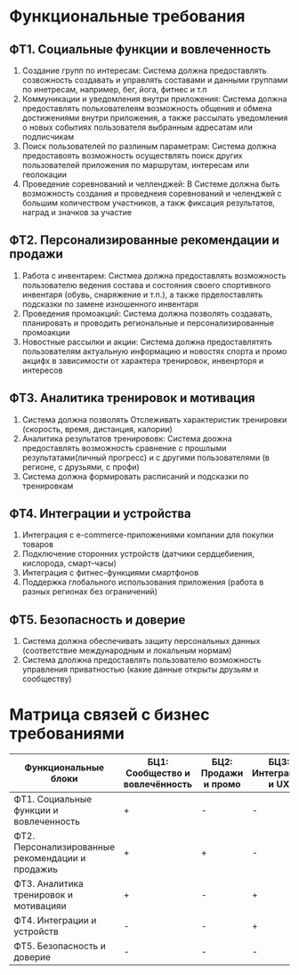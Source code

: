 # Функциональные требования

## ФТ1. Социальные функции и вовлеченность

1. Создание групп по интересам: Система должна предоставлять созвожность создавать и управлять составами и данными группами по инетресам, например, бег, йога, фитнес и т.п
2. Коммуникации и уведомления внутри приложения: Система должна предоставлять польхователеям возможность общения и обмена достижениями внутри приложения, а также рассылать уведомления о новых событиях пользователя выбранным адресатам или подписчикам
3. Поиск пользователей по разлиным параметрам: Система должна предоставоять возможность осуществлять поиск других пользователей приложения по маршрутам, интересам или геолокации
4. Проведение соревнований и челленджей: В Системе должна быть возможность создания и проведнеия соревнований и челенджей с большим количеством участников, а такж фиксация результатов, наград и значков за участие

## ФТ2. Персонализированные рекомендации и продажи

1. Работа с инвентарем: Систмеа должна предоставлять возможность пользователю ведения состава и состояния своего спортивного инвентаря (обувь, снаряжение и т.п.), а также  прделоставлять подсказки по замене изношенного инвентаря
2. Проведения промоакций: Система должна позволять создавать, планировать и проводить региональные и персонализированные промоакции
3. Новостные рассылки и акции: Система должна предоставлятять пользователям актуальную информацию и новостях спорта и промо акцифх в зависимости от характера тренировок, инвенрторя и интересов

## ФТ3. Аналитика тренировок и мотивация

1. Система должна позволять Отслеживать характеристик тренировки (скорость, время, дистанция, калории)
2. Аналитика результатов тренирововк: Система доожна предоставлять возможность сравнение с прошлыми результатами(личный прогресс) и с другими пользователями (в регионе, с друзьями, с профи)
3. Система должна формировать расписаний и подсказки по тренировкам

## ФТ4. Интеграции и устройства

1. Интеграция с e-commerce-приложениями компании для покупки товаров
2. Подключение сторонних устройств (датчики сердцебиения, кислорода, смарт-часы)
3. Интеграция с фитнес-функциями смартфонов
4. Поддержка глобального использования приложения (работа в разных регионах без ограничений)


## ФТ5. Безопасность и доверие

1. Система должна обеспечивать защиту персональных данных (соответствие международным и локальным нормам)
2. Система длолжна предоставлять пользователю возможность управления приватностью (какие данные открыты друзьям и сообществу)

# Матрица связей с бизнес требованиями

|Функциональные блоки|БЦ1: Сообщество и вовлечённость|БЦ2: Продажи и промо|БЦ3: Интеграции и UX|БЦ4: Инновации и безопасность|
|------|---|---|---|---|
|ФТ1. Социальные функции и вовлеченность|+|-|-|+|
|ФТ2. Персонализированные рекомендации и продажиь|+|+|-|
|ФТ3. Аналитика тренировок и мотивацияи|+|-|+|-|
|ФТ4. Интеграции и устройств|-|-|+|+|
|ФТ5. Безопасность и доверие|-|-|-|+|
